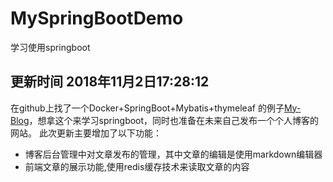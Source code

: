 # MySpringBootDemo
学习使用springboot

## 更新时间 2018年11月2日17:28:12
在github上找了一个Docker+SpringBoot+Mybatis+thymeleaf 的例子[My-Blog](https://github.com/ZHENFENG13/My-Blog)，想拿这个来学习springboot，同时也准备在未来自己发布一个个人博客的网站。
此次更新主要增加了以下功能：
- 博客后台管理中对文章发布的管理，其中文章的编辑是使用markdown编辑器
- 前端文章的展示功能,使用redis缓存技术来读取文章的内容
